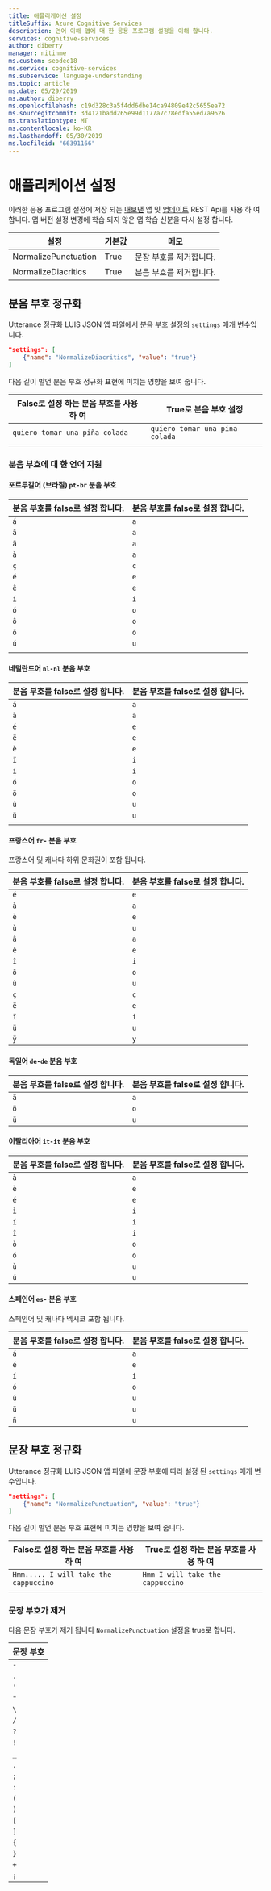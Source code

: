 ```yaml
---
title: 애플리케이션 설정
titleSuffix: Azure Cognitive Services
description: 언어 이해 앱에 대 한 응용 프로그램 설정을 이해 합니다.
services: cognitive-services
author: diberry
manager: nitinme
ms.custom: seodec18
ms.service: cognitive-services
ms.subservice: language-understanding
ms.topic: article
ms.date: 05/29/2019
ms.author: diberry
ms.openlocfilehash: c19d328c3a5f4dd6dbe14ca94809e42c5655ea72
ms.sourcegitcommit: 3d4121badd265e99d1177a7c78edfa55ed7a9626
ms.translationtype: MT
ms.contentlocale: ko-KR
ms.lasthandoff: 05/30/2019
ms.locfileid: "66391166"
---
```

# <a name="application-settings"></a>애플리케이션 설정

이러한 응용 프로그램 설정에 저장 되는 [내보낸](https://westus.dev.cognitive.microsoft.com/docs/services/5890b47c39e2bb17b84a55ff/operations/5890b47c39e2bb052c5b9c40) 앱 및 [업데이트](https://westus.dev.cognitive.microsoft.com/docs/services/5890b47c39e2bb17b84a55ff/operations/versions-update-application-version-settings) REST Api를 사용 하 여 합니다. 앱 버전 설정 변경에 학습 되지 않은 앱 학습 신분을 다시 설정 합니다.

|설정|기본값|메모|
|--|--|--|
|NormalizePunctuation|True|문장 부호를 제거합니다.|
|NormalizeDiacritics|True|분음 부호를 제거합니다.|

## <a name="diacritics-normalization"></a>분음 부호 정규화 

Utterance 정규화 LUIS JSON 앱 파일에서 분음 부호 설정의 `settings` 매개 변수입니다.

```JSON
"settings": [
    {"name": "NormalizeDiacritics", "value": "true"}
] 
```

다음 길이 발언 분음 부호 정규화 표현에 미치는 영향을 보여 줍니다.

|False로 설정 하는 분음 부호를 사용 하 여|True로 분음 부호 설정|
|--|--|
|`quiero tomar una piña colada`|`quiero tomar una pina colada`|
|||

### <a name="language-support-for-diacritics"></a>분음 부호에 대 한 언어 지원

#### <a name="brazilian-portuguese-pt-br-diacritics"></a>포르투갈어 (브라질) `pt-br` 분음 부호

|분음 부호를 false로 설정 합니다.|분음 부호를 false로 설정 합니다.|
|-|-|
|`á`|`a`|
|`â`|`a`|
|`ã`|`a`|
|`à`|`a`|
|`ç`|`c`|
|`é`|`e`|
|`ê`|`e`|
|`í`|`i`|
|`ó`|`o`|
|`ô`|`o`|
|`õ`|`o`|
|`ú`|`u`| 
|||

#### <a name="dutch-nl-nl-diacritics"></a>네덜란드어 `nl-nl` 분음 부호

|분음 부호를 false로 설정 합니다.|분음 부호를 false로 설정 합니다.|
|-|-|
|`á`|`a`|
|`à`|`a`|
|`é`|`e`|
|`ë`|`e`|
|`è`|`e`|
|`ï`|`i`|
|`í`|`i`|
|`ó`|`o`|
|`ö`|`o`|
|`ú`|`u`| 
|`ü`|`u`|
|||

#### <a name="french-fr--diacritics"></a>프랑스어 `fr-` 분음 부호

프랑스어 및 캐나다 하위 문화권이 포함 됩니다.

|분음 부호를 false로 설정 합니다.|분음 부호를 false로 설정 합니다.|
|--|--|
|`é`|`e`|
|`à`|`a`|
|`è`|`e`|
|`ù`|`u`|
|`â`|`a`| 
|`ê`|`e`| 
|`î`|`i`| 
|`ô`|`o`| 
|`û`|`u`| 
|`ç`|`c`| 
|`ë`|`e`| 
|`ï`|`i`| 
|`ü`|`u`| 
|`ÿ`|`y`| 

#### <a name="german-de-de-diacritics"></a>독일어 `de-de` 분음 부호

|분음 부호를 false로 설정 합니다.|분음 부호를 false로 설정 합니다.|
|--|--|
|`ä`|`a`|
|`ö `|`o`| 
|`ü `|`u`| 

#### <a name="italian-it-it-diacritics"></a>이탈리아어 `it-it` 분음 부호

|분음 부호를 false로 설정 합니다.|분음 부호를 false로 설정 합니다.|
|--|--|
|`à`|`a`|
|`è`|`e`|
|`é`|`e`|
|`ì`|`i`| 
|`í`|`i`| 
|`î`|`i`| 
|`ò`|`o`| 
|`ó `|`o`| 
|`ù`|`u`|
|`ú`|`u`|

#### <a name="spanish-es--diacritics"></a>스페인어 `es-` 분음 부호

스페인어 및 캐나다 멕시코 포함 됩니다.

|분음 부호를 false로 설정 합니다.|분음 부호를 false로 설정 합니다.|
|-|-|
|`á`|`a`|
|`é`|`e`|
|`í`|`i`| 
|`ó `|`o`| 
|`ú`|`u`|
|`ü`|`u`|
|`ñ`|`u`|


## <a name="punctuation-normalization"></a>문장 부호 정규화

Utterance 정규화 LUIS JSON 앱 파일에 문장 부호에 따라 설정 된 `settings` 매개 변수입니다.

```JSON
"settings": [
    {"name": "NormalizePunctuation", "value": "true"}
] 
```

다음 길이 발언 분음 부호 표현에 미치는 영향을 보여 줍니다.

|False로 설정 하는 분음 부호를 사용 하 여|True로 설정 하는 분음 부호를 사용 하 여|
|--|--|
|`Hmm..... I will take the cappuccino`|`Hmm I will take the cappuccino`|
|||

### <a name="punctuation-removed"></a>문장 부호가 제거

다음 문장 부호가 제거 됩니다 `NormalizePunctuation` 설정을 true로 합니다.

|문장 부호|
|--|
|`-`| 
|`.`| 
|`'`|
|`"`|
|`\`|
|`/`|
|`?`|
|`!`|
|`_`|
|`,`|
|`;`|
|`:`|
|`(`|
|`)`|
|`[`|
|`]`|
|`{`|
|`}`|
|`+`|
|`¡`|
